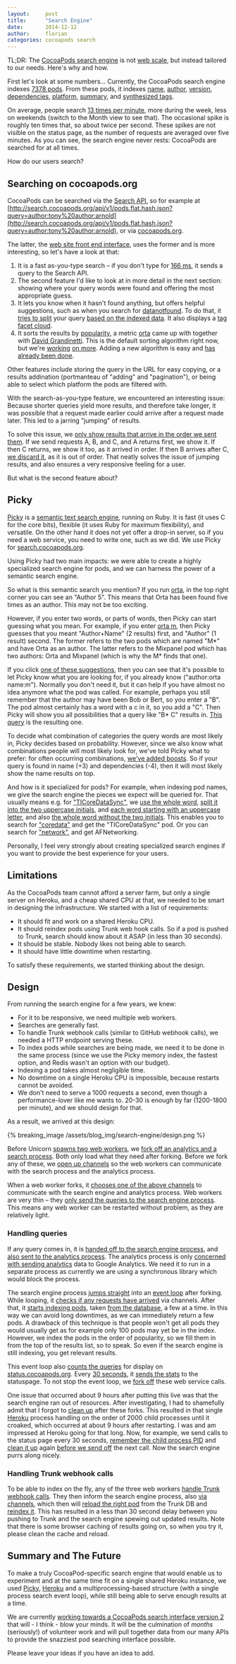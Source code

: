 ```yaml
---
layout:     post
title:      "Search Engine"
date:       2014-12-12
author:     florian
categories: cocoapods search
---
```


TL;DR:
The [CocoaPods search engine](http://cocoapods.org) is not [web scale](http://www.mongodb-is-web-scale.com/), but instead tailored to our needs. Here's why and how.

<!-- more -->

First let's look at some numbers...
Currently, the CocoaPods search engine indexes [7378 pods](http://metrics.cocoapods.org/api/v1/status).
From these pods, it indexes [name](https://github.com/CocoaPods/search.cocoapods.org/blob/eeb25b8aad023936f0db9f19a73ce0ac4985d012/lib/search.rb#L70-L78), [author](https://github.com/CocoaPods/search.cocoapods.org/blob/eeb25b8aad023936f0db9f19a73ce0ac4985d012/lib/search.rb#L79-L89), [version](https://github.com/CocoaPods/search.cocoapods.org/blob/eeb25b8aad023936f0db9f19a73ce0ac4985d012/lib/search.rb#L90-L92), [dependencies](https://github.com/CocoaPods/search.cocoapods.org/blob/eeb25b8aad023936f0db9f19a73ce0ac4985d012/lib/search.rb#L93-L97), [platform](https://github.com/CocoaPods/search.cocoapods.org/blob/eeb25b8aad023936f0db9f19a73ce0ac4985d012/lib/search.rb#L98-L101), [summary](https://github.com/CocoaPods/search.cocoapods.org/blob/eeb25b8aad023936f0db9f19a73ce0ac4985d012/lib/search.rb#L102-L107), and [synthesized tags](https://github.com/CocoaPods/search.cocoapods.org/blob/eeb25b8aad023936f0db9f19a73ce0ac4985d012/lib/search.rb#L108-L111).

On average, people search [13 times per minute](http://status.cocoapods.org/#custom-metrics-container), more during the week, less on weekends (switch to the Month view to see that).
The occasional spike is roughly ten times that, so about twice per second.
These spikes are not visible on the status page, as the number of requests are averaged over five minutes.
As you can see, the search engine never rests:
CocoaPods are searched for at all times.

How do our users search?

## Searching on cocoapods.org

CocoaPods can be searched via the [Search API](http://blog.cocoapods.org/Search-API-Version-1/), so for example at [http://search.cocoapods.org/api/v1/pods.flat.hash.json?query=author:tony%20author:arnold](http://search.cocoapods.org/api/v1/pods.flat.hash.json?query=author:tony%20author:arnold), or via [cocoapods.org](http://cocoapods.org/?q=author:tony%20author:arnold).

The latter, the [web site front end interface](cocoapods.org), uses the former and is more interesting, so let's have a look at that:

1. It is a fast as-you-type search – if you don't type for [166 ms](https://github.com/CocoaPods/cocoapods.org/blob/f93a89e845dc66dd29f78d52921d1c455b8a6b87/middleman/source/javascripts/search.config.js#L229), it sends a query to the Search API.
2. The second feature I'd like to look at in more detail in the next section:
showing where your query words were found and offering the most appropriate guess.
3. It lets you know when it hasn't found anything, but offers helpful suggestions, such as when you search for [datanotfound](http://cocoapods.org/?q=datanotfound). To do that, it [tries to split](https://github.com/CocoaPods/search.cocoapods.org/blob/eeb25b8aad023936f0db9f19a73ce0ac4985d012/app.rb#L111-L132) your query [based on the indexed data](https://github.com/CocoaPods/search.cocoapods.org/blob/eeb25b8aad023936f0db9f19a73ce0ac4985d012/lib/search.rb#L175). It also displays a [tag facet cloud](https://github.com/CocoaPods/search.cocoapods.org/blob/eeb25b8aad023936f0db9f19a73ce0ac4985d012/app.rb#L120-L122).
4. It sorts the results by [popularity](https://github.com/CocoaPods/search.cocoapods.org/blob/eeb25b8aad023936f0db9f19a73ce0ac4985d012/lib/models/pod.rb#L40-L44), a metric [orta](http://twitter.com/orta) came up with together with [David Grandinetti](http://twitter.com/dbgrandi).
This is the default sorting algorithm right now, but we're [working](https://github.com/CocoaPods/search.cocoapods.org/issues/51#issuecomment-61655760) [on more](https://github.com/CocoaPods/search.cocoapods.org/issues/51#issuecomment-61655811). Adding a new algorithm is easy and [has already been done](https://github.com/CocoaPods/search.cocoapods.org/blob/eeb25b8aad023936f0db9f19a73ce0ac4985d012/lib/search.rb#L246-L283).

Other features include storing the query in the URL for easy copying, or a results addination (portmanteau of "adding" and "pagination"), or being able to select which platform the pods are filtered with.

With the search-as-you-type feature, we encountered an interesting issue:
Because shorter queries yield more results, and therefore take longer, it was possible that a request made earlier could arrive after a request made later.
This led to a jarring "jumping" of results.

To solve this issue, we [only show results that arrive in the order we sent them](https://github.com/CocoaPods/cocoapods.org/blob/161daa79fddea07eca734fc19ce1fd0a915949fb/middleman/source/javascripts/search.config.js#L195-L218).
If we send requests A, B, and C, and A returns first, we show it. If then C returns, we show it too, as it arrived in order.
If then B arrives after C, [we discard it](https://github.com/CocoaPods/cocoapods.org/blob/161daa79fddea07eca734fc19ce1fd0a915949fb/middleman/source/javascripts/search.config.js#L316-L321), as it is out of order.
That neatly solves the issue of jumping results, and also ensures a very responsive feeling for a user.

But what is the second feature about?

## Picky

[Picky](http://pickyrb.com/) is a [semantic text search engine](http://pickyrb.com/details.html), running on Ruby.
It is fast (it uses C for the core bits), flexible (it uses Ruby for maximum flexibility), and versatile.
On the other hand it does not yet offer a drop-in server, so if you need a web service, you need to write one, such as we did.
We use Picky for [search.cocoapods.org](http://search.cocoapods.org).

Using Picky had two main impacts:
we were able to create a highly specialized search engine for pods, and we can harness the power of a semantic search engine.

So what is this semantic search you mention?
If you run [orta](http://cocoapods.org/?q=orta), in the top right corner you can see an "Author 5".
This means that Orta has been found five times as an author.
This may not be too exciting.

However, if you enter two words, or parts of words, then Picky can start guessing what you mean.
For example, if you enter [orta m](http://cocoapods.org/?q=orta%20m), then Picky guesses that you meant "Author+Name" (2 results) first, and "Author" (1 result) second.
The former refers to the two pods which are named "M*" and have Orta as an author.
The latter refers to the Mixpanel pod which has two authors:
Orta and Mixpanel (which is why the M* finds that one).

If you click [one of these suggestions](http://cocoapods.org/?q=author%3Aorta%20name%3Am*), then you can see that it's possible to let Picky know what you are looking for, if you already know ("author:orta name:m").
Normally you don't need it, but it can help if you have almost no idea anymore what the pod was called.
For example, perhaps you still remember that the author may have been Bob or Bert, so you enter a "B".
The pod almost certainly has a word with a c in it, so you add a "C".
Then Picky will show you all possibilities that a query like "B* C" results in.
[This query](http://cocoapods.org/?q=author%3Ab*%20name%3Ac) is the resulting one.

To decide what combination of categories the query words are most likely in, Picky decides based on probability.
However, since we also know what combinations people will most likely look for, we've told Picky what to prefer:
for often occurring combinations, [we've added boosts](https://github.com/CocoaPods/search.cocoapods.org/blob/eeb25b8aad023936f0db9f19a73ce0ac4985d012/lib/search.rb#L126-L141).
So if your query is found in name (+3) and dependencies (-4), then it will most likely show the name results on top.

And how is it specialized for pods?
For example, when indexing pod names, we give the search engine the pieces we expect will be queried for.
That usually means e.g. for ["TICoreDataSync"](http://cocoapods.org/?q=ticoredatasync), we [use the whole word](https://github.com/CocoaPods/search.cocoapods.org/blob/eeb25b8aad023936f0db9f19a73ce0ac4985d012/lib/models/pod.rb#L232), [split it into the two uppercase initials](https://github.com/CocoaPods/search.cocoapods.org/blob/eeb25b8aad023936f0db9f19a73ce0ac4985d012/lib/models/pod.rb#L233), and [each word starting with an uppercase letter](https://github.com/CocoaPods/search.cocoapods.org/blob/eeb25b8aad023936f0db9f19a73ce0ac4985d012/lib/models/pod.rb#L237), and also [the whole word without the two initials](https://github.com/CocoaPods/search.cocoapods.org/blob/eeb25b8aad023936f0db9f19a73ce0ac4985d012/lib/models/pod.rb#L234).
This enables you to search for ["coredata"](http://cocoapods.org/?q=coredata) and get the "TICoreDataSync" pod.
Or you can search for ["network"](http://cocoapods.org/?q=network), and get AFNetworking.

Personally, I feel very strongly about creating specialized search engines if you want to provide the best experience for your users.

## Limitations

As the CocoaPods team cannot afford a server farm, but only a single server on Heroku, and a cheap shared CPU at that, we needed to be smart in designing the infrastructure.
We started with a list of requirements:

* It should fit and work on a shared Heroku CPU.
* It should reindex pods using Trunk web hook calls. So if a pod is pushed to Trunk, search should know about it ASAP (in less than 30 seconds).
* It should be stable. Nobody likes not being able to search.
* It should have little downtime when restarting.

To satisfy these requirements, we started thinking about the design.

## Design

From running the search engine for a few years, we knew:

* For it to be responsive, we need multiple web workers.
* Searches are generally fast.
* To handle Trunk webhook calls (similar to GitHub webhook calls), we needed a HTTP endpoint serving these.
* To index pods while searches are being made, we need it to be done in the same process (since we use the Picky memory index, the fastest option, and Redis wasn't an option with our budget).
* Indexing a pod takes almost negligible time.
* No downtime on a single Heroku CPU is impossible, because restarts cannot be avoided.
* We don't need to serve a 1000 requests a second, even though a performance-lover like me wants to. 20-30 is enough by far (1200-1800 per minute), and we should design for that. 

As a result, we arrived at this design:

{% breaking_image /assets/blog_img/search-engine/design.png %}

Before Unicorn [spawns two web workers](https://github.com/CocoaPods/search.cocoapods.org/blob/eeb25b8aad023936f0db9f19a73ce0ac4985d012/unicorn.rb#L6), we [fork off an analytics and a search process](https://github.com/CocoaPods/search.cocoapods.org/blob/eeb25b8aad023936f0db9f19a73ce0ac4985d012/ARCHITECTURE.md).
Both only load what they need after forking.
Before we fork any of these, we [open up channels](https://github.com/CocoaPods/search.cocoapods.org/blob/eeb25b8aad023936f0db9f19a73ce0ac4985d012/unicorn.rb#L15-L21) so the web workers can communicate with the search process and the analytics process.

When a web worker forks, it [chooses one of the above channels](https://github.com/CocoaPods/search.cocoapods.org/blob/eeb25b8aad023936f0db9f19a73ce0ac4985d012/unicorn.rb#L38-L39) to communicate with the search engine and analytics process.
Web workers are very thin – they [only send the queries to the search engine process](https://github.com/CocoaPods/search.cocoapods.org/blob/eeb25b8aad023936f0db9f19a73ce0ac4985d012/lib/search.rb#L238). 
This means any web worker can be restarted without problem, as they are relatively light.

### Handling queries

If any query comes in, it is [handed off to the search engine process](https://github.com/CocoaPods/search.cocoapods.org/blob/eeb25b8aad023936f0db9f19a73ce0ac4985d012/lib/search.rb#L236-L252), and [also sent to the analytics process](https://github.com/CocoaPods/search.cocoapods.org/blob/eeb25b8aad023936f0db9f19a73ce0ac4985d012/app.rb#L165-L178).
The analytics process is only [concerned with sending analytics](https://github.com/CocoaPods/search.cocoapods.org/blob/eeb25b8aad023936f0db9f19a73ce0ac4985d012/lib/analytics_worker.rb#L13-L21) data to Google Analytics.
We need it to run in a separate process as currently we are using a synchronous library which would block the process.

The search engine process [jumps straight](https://github.com/CocoaPods/search.cocoapods.org/blob/eeb25b8aad023936f0db9f19a73ce0ac4985d012/unicorn.rb#L18) into an [event loop](https://github.com/CocoaPods/search.cocoapods.org/blob/eeb25b8aad023936f0db9f19a73ce0ac4985d012/lib/channel.rb#L48-L81) after forking.
While looping, it [checks if any requests have arrived](https://github.com/CocoaPods/search.cocoapods.org/blob/eeb25b8aad023936f0db9f19a73ce0ac4985d012/lib/channel.rb#L65) via channels.
After that, it [starts indexing pods](https://github.com/CocoaPods/search.cocoapods.org/blob/eeb25b8aad023936f0db9f19a73ce0ac4985d012/lib/search_worker.rb#L46-L59), taken [from the database](https://github.com/CocoaPods/search.cocoapods.org/blob/eeb25b8aad023936f0db9f19a73ce0ac4985d012/lib/pods.rb#L14-L43), a few at a time.
In this way we can avoid long downtimes, as we can immediately return a few pods.
A drawback of this technique is that people won't get all pods they would usually get as for example only 100 pods may yet be in the index.
However, we index the pods in the order of popularity, so we fill them in from the top of the results list, so to speak.
So even if the search engine is still indexing, you get relevant results.

This event loop also [counts the queries](https://github.com/CocoaPods/search.cocoapods.org/blob/eeb25b8aad023936f0db9f19a73ce0ac4985d012/lib/search_worker.rb#L82-L84) for display on [status.cocoapods.org](http://status.cocoapods.org/#custom-metrics-container).
Every [30 seconds](https://github.com/CocoaPods/search.cocoapods.org/blob/eeb25b8aad023936f0db9f19a73ce0ac4985d012/lib/search_worker.rb#L63), it [sends the stats](https://github.com/CocoaPods/search.cocoapods.org/blob/eeb25b8aad023936f0db9f19a73ce0ac4985d012/lib/search_worker.rb#L105-L111) to the statuspage.
To not stop the event loop, we [fork off](https://github.com/CocoaPods/search.cocoapods.org/blob/eeb25b8aad023936f0db9f19a73ce0ac4985d012/lib/stats_sender.rb#L27-L32) these web service calls.

One issue that occurred about 9 hours after putting this live was that the search engine ran out of resources.
After investigating, I had to shamefully admit that I forgot to [clean up](https://github.com/CocoaPods/search.cocoapods.org/blob/eeb25b8aad023936f0db9f19a73ce0ac4985d012/lib/stats_sender.rb#L9-L11) after these forks.
This resulted in that single [Heroku](http://heroku.com/) process handling on the order of 2000 child processes until it croaked, which occurred at about 9 hours after restarting.
I was and am impressed at Heroku going for that long.
Now, for example, we send calls to the status page every 30 seconds, [remember the child process PID](https://github.com/CocoaPods/search.cocoapods.org/blob/eeb25b8aad023936f0db9f19a73ce0ac4985d012/lib/stats_sender.rb#L27) and [clean it up](https://github.com/CocoaPods/search.cocoapods.org/blob/eeb25b8aad023936f0db9f19a73ce0ac4985d012/lib/stats_sender.rb#L9-L10) again [before we send off](https://github.com/CocoaPods/search.cocoapods.org/blob/eeb25b8aad023936f0db9f19a73ce0ac4985d012/lib/stats_sender.rb#L15) the next call.
Now the search engine purrs along nicely.

### Handling Trunk webhook calls

To be able to index on the fly, any of the three web workers [handle Trunk webhook calls](https://github.com/CocoaPods/search.cocoapods.org/blob/eeb25b8aad023936f0db9f19a73ce0ac4985d012/app.rb#L145-L163).
They then inform the search engine process, also [via channels](), which then will [reload the right pod](https://github.com/CocoaPods/search.cocoapods.org/blob/eeb25b8aad023936f0db9f19a73ce0ac4985d012/lib/search_worker.rb#L162) from the Trunk DB and [reindex it](https://github.com/CocoaPods/search.cocoapods.org/blob/eeb25b8aad023936f0db9f19a73ce0ac4985d012/lib/search_worker.rb#L163).
This has resulted in a less than 30 second delay between you pushing to Trunk and the search engine spewing out updated results.
Note that there is some browser caching of results going on, so when you try it, please clean the cache and reload.

## Summary and The Future

To make a truly CocoaPod-specific search engine that would enable us to experiment and at the same time fit on a single shared Heroku instance, we used [Picky](http://pickyrb.com/), [Heroku](http://heroku.com/) and a multiprocessing-based structure (with a single process search event loop), while still being able to serve enough results at a time.

We are currently [working towards a CocoaPods search interface version 2](https://github.com/CocoaPods/search.cocoapods.org/issues/51) that will - I think - blow your minds.
It will be the culmination of *months* (seriously!) of volunteer work and will pull together data from our many APIs to provide the snazziest pod searching interface possible.

Please leave your ideas if you have an idea to add.